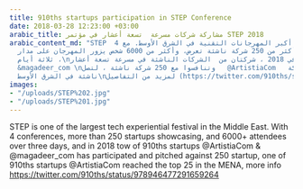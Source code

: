 ```yaml
---
title: 910ths startups participation in STEP Conference
date: 2018-03-28 12:23:00 +03:00
arabic_title: مشاركة شركات مسرعة  تسعة أعشار في مؤتمر STEP 2018
arabic_content_md: "STEP  هو واحد من أكبر المهرجانات التقنية في الشرق الأوسط. مع 4
  مؤتمرات ، أكثر من 250 شركة ناشئة تعرض، وأكثر من 6000 شخص يزور المهرجان على مدار
  ثلاثة أيام ،\nوفي 2018 ، شركتان من  الشركات الناشئة في مسرعة تسعة أعشار  @ ArtistiaCom
  &magadeer_com \nوتنافسوا مع 250 شركة ناشئة ، لتصل   @ArtistiaCom   إلى افضل 25 شركة
  ناشئة في الشرق الأوسط\nلمزيد من التفاصيل (https://twitter.com/910ths/status/978946477291659264)"
images:
- "/uploads/STEP%202.jpg"
- "/uploads/STEP%201.jpg"
---
```


STEP is one of the largest tech experiential festival in the Middle East. With 4 conferences, more than 250 startups showcasing, and 6000+ attendees over three days,
and in 2018 tow of 910ths startups @ArtistiaCom & @magadeer_com has participated and pitched against 250 startup, one of 910ths startups @ArtistiaCom reached the top 25 in the MENA, more info https://twitter.com/910ths/status/978946477291659264 